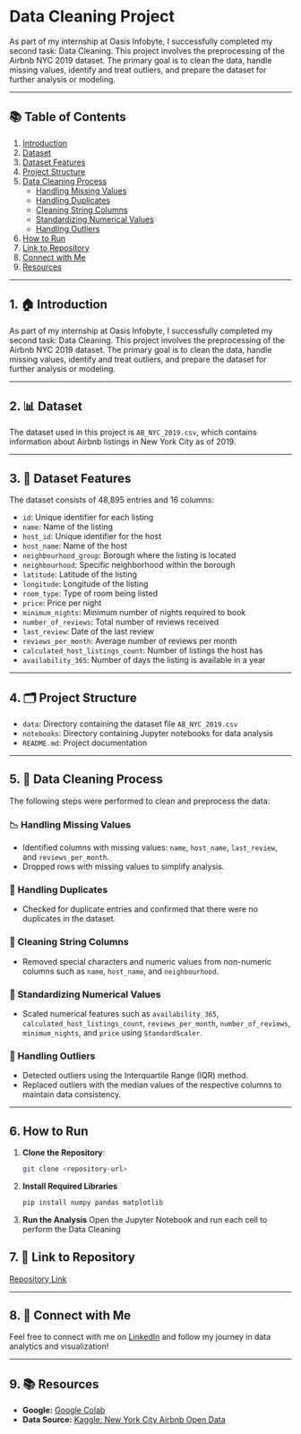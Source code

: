
# Data Cleaning Project

As part of my internship at Oasis Infobyte, I successfully completed my second task: Data Cleaning. This project involves the preprocessing of the Airbnb NYC 2019 dataset. The primary goal is to clean the data, handle missing values, identify and treat outliers, and prepare the dataset for further analysis or modeling.

---

## 📚 Table of Contents

1. [Introduction](#-introduction)
2. [Dataset](#-dataset)
3. [Dataset Features](#-dataset-features)
4. [Project Structure](#-project-structure)
5. [Data Cleaning Process](#-data-cleaning-process)
   - [Handling Missing Values](#-handling-missing-values)
   - [Handling Duplicates](#-handling-duplicates)
   - [Cleaning String Columns](#-cleaning-string-columns)
   - [Standardizing Numerical Values](#-standardizing-numerical-values)
   - [Handling Outliers](#-handling-outliers)
6. [How to Run](#-How-to-Run)
7. [Link to Repository](#-link-to-repository)
8. [Connect with Me](#-connect-with-me)
9. [Resources](#-resources)

---

## 1. 🏠 Introduction

As part of my internship at Oasis Infobyte, I successfully completed my second task: Data Cleaning. This project involves the preprocessing of the Airbnb NYC 2019 dataset. The primary goal is to clean the data, handle missing values, identify and treat outliers, and prepare the dataset for further analysis or modeling.

---

## 2. 📊 Dataset

The dataset used in this project is `AB_NYC_2019.csv`, which contains information about Airbnb listings in New York City as of 2019.

---

## 3. 📑 Dataset Features

The dataset consists of 48,895 entries and 16 columns:

- `id`: Unique identifier for each listing
- `name`: Name of the listing
- `host_id`: Unique identifier for the host
- `host_name`: Name of the host
- `neighbourhood_group`: Borough where the listing is located
- `neighbourhood`: Specific neighborhood within the borough
- `latitude`: Latitude of the listing
- `longitude`: Longitude of the listing
- `room_type`: Type of room being listed
- `price`: Price per night
- `minimum_nights`: Minimum number of nights required to book
- `number_of_reviews`: Total number of reviews received
- `last_review`: Date of the last review
- `reviews_per_month`: Average number of reviews per month
- `calculated_host_listings_count`: Number of listings the host has
- `availability_365`: Number of days the listing is available in a year

---

## 4. 🗂 Project Structure

- `data`: Directory containing the dataset file `AB_NYC_2019.csv`
- `notebooks`: Directory containing Jupyter notebooks for data analysis
- `README.md`: Project documentation

---

## 5. 🧹 Data Cleaning Process

The following steps were performed to clean and preprocess the data:

### 📉 Handling Missing Values

- Identified columns with missing values: `name`, `host_name`, `last_review`, and `reviews_per_month`.
- Dropped rows with missing values to simplify analysis.

### 🔄 Handling Duplicates

- Checked for duplicate entries and confirmed that there were no duplicates in the dataset.

### 🧽 Cleaning String Columns

- Removed special characters and numeric values from non-numeric columns such as `name`, `host_name`, and `neighbourhood`.

### 🔢 Standardizing Numerical Values

- Scaled numerical features such as `availability_365`, `calculated_host_listings_count`, `reviews_per_month`, `number_of_reviews`, `minimum_nights`, and `price` using `StandardScaler`.

### 📏 Handling Outliers

- Detected outliers using the Interquartile Range (IQR) method.
- Replaced outliers with the median values of the respective columns to maintain data consistency.

---

## 6. How to Run

1. **Clone the Repository**: 
   ```bash
   git clone <repository-url>
   
2. **Install Required Libraries**
   ```bash
   pip install numpy pandas matplotlib
   
3. **Run the Analysis**
   Open the Jupyter Notebook and run each cell to perform the Data Cleaning


## 7. 📌 Link to Repository

[Repository Link](https://github.com/shanttoosh/OIBSIP_Data_Science_Projects/tree/main/OIBSIP_Task_1)

---

## 8. 🤝 Connect with Me

Feel free to connect with me on [LinkedIn](https://www.linkedin.com/in/shanttoosh-v-470484289/) and follow my journey in data analytics and visualization!

---

## 9. 📚 Resources

- **Google:** [Google Colab](https://colab.research.google.com/)
- **Data Source:** [Kaggle: New York City Airbnb Open Data](https://www.kaggle.com/datasets/dgomonov/new-york-city-airbnb-open-data)





   
